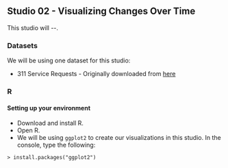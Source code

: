 ## Studio 02 - Visualizing Changes Over Time

This studio will --.

### Datasets

We will be using one dataset for this studio:

* 311 Service Requests - Originally downloaded from [here](https://data.cityofnewyork.us/Social-Services/311-Service-Requests-from-2010-to-Present/erm2-nwe9/data)

### R
#### Setting up your environment

* Download and install R.
* Open R. 
* We will be using `ggplot2` to create our visualizations in this studio. In the console, type the following:

```
> install.packages("ggplot2")
```